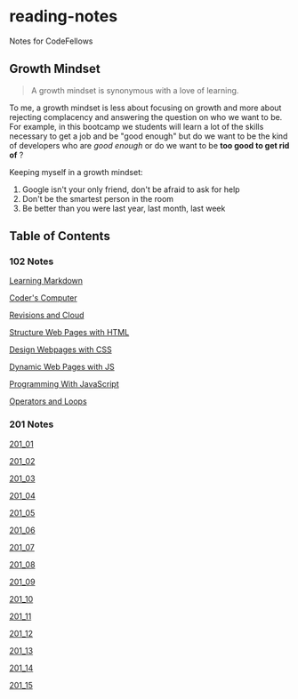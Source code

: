 # reading-notes
Notes for CodeFellows

## Growth Mindset
>A growth mindset is synonymous with a love of learning.

To me, a growth mindset is less about focusing on growth and more about rejecting complacency and answering the question on who we want to be. For example, in this bootcamp we students will learn a lot of the skills necessary to get a job and be "good enough" but do we want to be the kind of developers who are *good enough* or do we want to be **too good to get rid of** ?

Keeping myself in a growth mindset:
1. Google isn't your only friend, don't be afraid to ask for help
2. Don't be the smartest person in the room
3. Be better than you were last year, last month, last week

## Table of Contents
### 102 Notes

[Learning Markdown](https://dannyace07.github.io/reading-notes/102/class1)

[Coder's Computer](https://dannyace07.github.io/reading-notes/102/class2) 

[Revisions and Cloud](https://dannyace07.github.io/reading-notes/102/class3)

[Structure Web Pages with HTML](https://dannyace07.github.io/reading-notes/102/class4)

[Design Webpages with CSS](https://dannyace07.github.io/reading-notes/102/class5)

[Dynamic Web Pages with JS](https://dannyace07.github.io/reading-notes/102/class6)

[Programming With JavaScript](https://dannyace07.github.io/reading-notes/102/class7)

[Operators and Loops](https://dannyace07.github.io/reading-notes/102/class8)



### 201 Notes

[201_01](https://dannyace07.github.io/reading-notes/201/01)

[201_02](https://dannyace07.github.io/reading-notes/201/02)

[201_03](https://dannyace07.github.io/reading-notes/201/03)

[201_04](https://dannyace07.github.io/reading-notes/201/04)

[201_05](https://dannyace07.github.io/reading-notes/201/05)

[201_06](https://dannyace07.github.io/reading-notes/201/06)

[201_07](https://dannyace07.github.io/reading-notes/201/07)

[201_08](https://dannyace07.github.io/reading-notes/201/08)

[201_09](https://dannyace07.github.io/reading-notes/201/09)

[201_10](https://dannyace07.github.io/reading-notes/201/10)

[201_11](https://dannyace07.github.io/reading-notes/201/11)

[201_12](https://dannyace07.github.io/reading-notes/201/12)

[201_13](https://dannyace07.github.io/reading-notes/201/13)

[201_14](https://dannyace07.github.io/reading-notes/201/14)

[201_15](https://dannyace07.github.io/reading-notes/201/15)

